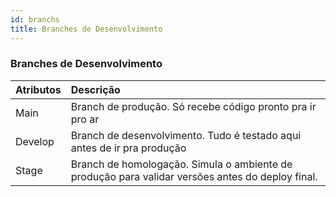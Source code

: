 ```yaml
---
id: branchs
title: Branches de Desenvolvimento
---
```


### Branches de Desenvolvimento

| Atributos | Descrição |
| :-- | :-- |
| Main | Branch de produção. Só recebe código pronto pra ir pro ar |
| Develop | Branch de desenvolvimento. Tudo é testado aqui antes de ir pra produção |
| Stage | Branch de homologação. Simula o ambiente de produção para validar versões antes do deploy final. |
